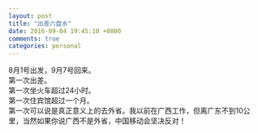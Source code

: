```yaml
---
layout: post
title: "出差六盘水"
date: 2016-09-04 19:45:10 +0800
comments: true
categories: personal 
---
```

8月1号出发，9月7号回来。  
第一次出差。  
第一次坐火车超过24小时。  
第一次住宾馆超过一个月。  
第一次可以说是真正意义上的去外省。我以前在广西工作，但离广东不到10公里，当然如果你说广西不是外省，中国移动会坚决反对！  

